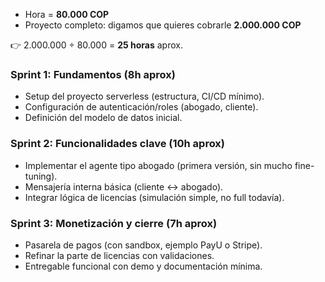 * Hora = **80.000 COP**
* Proyecto completo: digamos que quieres cobrarle **2.000.000 COP**

👉 2.000.000 ÷ 80.000 = **25 horas** aprox.

### Sprint 1: Fundamentos (8h aprox)

* Setup del proyecto serverless (estructura, CI/CD mínimo).
* Configuración de autenticación/roles (abogado, cliente).
* Definición del modelo de datos inicial.

### Sprint 2: Funcionalidades clave (10h aprox)

* Implementar el agente tipo abogado (primera versión, sin mucho fine-tuning).
* Mensajería interna básica (cliente ↔ abogado).
* Integrar lógica de licencias (simulación simple, no full todavía).

### Sprint 3: Monetización y cierre (7h aprox)

* Pasarela de pagos (con sandbox, ejemplo PayU o Stripe).
* Refinar la parte de licencias con validaciones.
* Entregable funcional con demo y documentación mínima.